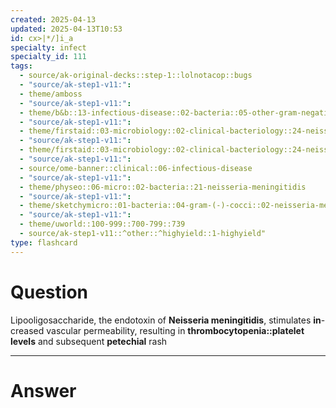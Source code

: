 ```yaml
---
created: 2025-04-13
updated: 2025-04-13T10:53
id: cx>|*/]i_a
specialty: infect
specialty_id: 111
tags:
  - source/ak-original-decks::step-1::lolnotacop::bugs
  - "source/ak-step1-v11:": 
  - theme/amboss
  - "source/ak-step1-v11:": 
  - theme/b&b::13-infectious-disease::02-bacteria::05-other-gram-negatives
  - "source/ak-step1-v11:": 
  - theme/firstaid::03-microbiology::02-clinical-bacteriology::24-neisseria
  - "source/ak-step1-v11:": 
  - theme/firstaid::03-microbiology::02-clinical-bacteriology::24-neisseria::neisseria-meningitidis
  - "source/ak-step1-v11:": 
  - source/ome-banner::clinical::06-infectious-disease
  - "source/ak-step1-v11:": 
  - theme/physeo::06-micro::02-bacteria::21-neisseria-meningitidis
  - "source/ak-step1-v11:": 
  - theme/sketchymicro::01-bacteria::04-gram-(-)-cocci::02-neisseria-meningitidis
  - "source/ak-step1-v11:": 
  - theme/uworld::100-999::700-799::739
  - source/ak-step1-v11::^other::^highyield::1-highyield"
type: flashcard
---
```


# Question
Lipooligosaccharide, the endotoxin of **Neisseria meningitidis**, stimulates **in**-creased vascular permeability, resulting in **thrombocytopenia::platelet levels** and subsequent **petechial** rash

---

# Answer
